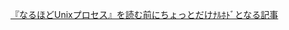[『なるほどUnixプロセス』を読む前にちょっとだけﾅﾙﾎﾄﾞとなる記事](https://magazine.rubyist.net/articles/0060/0060-NaruhodoUnixTip.html)
